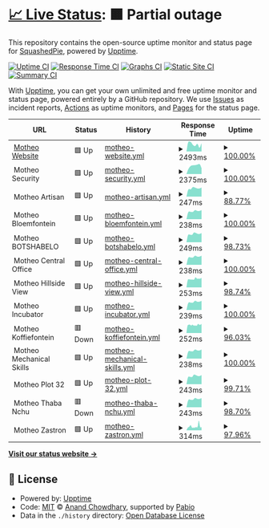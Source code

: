 # [📈 Live Status](https://demo.upptime.js.org): <!--live status--> **🟧 Partial outage**

This repository contains the open-source uptime monitor and status page for [SquashedPie](https://demo.upptime.js.org), powered by [Upptime](https://github.com/upptime/upptime).

[![Uptime CI](https://github.com/s3ase/squashed/workflows/Uptime%20CI/badge.svg)](https://github.com/s3ase/squashed/actions?query=workflow%3A%22Uptime+CI%22)
[![Response Time CI](https://github.com/s3ase/squashed/workflows/Response%20Time%20CI/badge.svg)](https://github.com/s3ase/squashed/actions?query=workflow%3A%22Response+Time+CI%22)
[![Graphs CI](https://github.com/s3ase/squashed/workflows/Graphs%20CI/badge.svg)](https://github.com/s3ase/squashed/actions?query=workflow%3A%22Graphs+CI%22)
[![Static Site CI](https://github.com/s3ase/squashed/workflows/Static%20Site%20CI/badge.svg)](https://github.com/s3ase/squashed/actions?query=workflow%3A%22Static+Site+CI%22)
[![Summary CI](https://github.com/s3ase/squashed/workflows/Summary%20CI/badge.svg)](https://github.com/s3ase/squashed/actions?query=workflow%3A%22Summary+CI%22)

With [Upptime](https://upptime.js.org), you can get your own unlimited and free uptime monitor and status page, powered entirely by a GitHub repository. We use [Issues](https://github.com/s3ase/squashed/issues) as incident reports, [Actions](https://github.com/s3ase/squashed/actions) as uptime monitors, and [Pages](https://demo.upptime.js.org) for the status page.

<!--start: status pages-->
<!-- This summary is generated by Upptime (https://github.com/upptime/upptime) -->
<!-- Do not edit this manually, your changes will be overwritten -->
<!-- prettier-ignore -->
| URL | Status | History | Response Time | Uptime |
| --- | ------ | ------- | ------------- | ------ |
| <img alt="" src="https://icons.duckduckgo.com/ip3/www.motheotvet.edu.za.ico" height="13"> [Motheo Website](https://www.motheotvet.edu.za) | 🟩 Up | [motheo-website.yml](https://github.com/s3ase/squashed/commits/HEAD/history/motheo-website.yml) | <details><summary><img alt="Response time graph" src="./graphs/motheo-website/response-time-week.png" height="20"> 2493ms</summary><br><a href="https://s3ase.github.io/squashed/history/motheo-website"><img alt="Response time 2862" src="https://img.shields.io/endpoint?url=https%3A%2F%2Fraw.githubusercontent.com%2Fs3ase%2Fsquashed%2FHEAD%2Fapi%2Fmotheo-website%2Fresponse-time.json"></a><br><a href="https://s3ase.github.io/squashed/history/motheo-website"><img alt="24-hour response time 2790" src="https://img.shields.io/endpoint?url=https%3A%2F%2Fraw.githubusercontent.com%2Fs3ase%2Fsquashed%2FHEAD%2Fapi%2Fmotheo-website%2Fresponse-time-day.json"></a><br><a href="https://s3ase.github.io/squashed/history/motheo-website"><img alt="7-day response time 2493" src="https://img.shields.io/endpoint?url=https%3A%2F%2Fraw.githubusercontent.com%2Fs3ase%2Fsquashed%2FHEAD%2Fapi%2Fmotheo-website%2Fresponse-time-week.json"></a><br><a href="https://s3ase.github.io/squashed/history/motheo-website"><img alt="30-day response time 2664" src="https://img.shields.io/endpoint?url=https%3A%2F%2Fraw.githubusercontent.com%2Fs3ase%2Fsquashed%2FHEAD%2Fapi%2Fmotheo-website%2Fresponse-time-month.json"></a><br><a href="https://s3ase.github.io/squashed/history/motheo-website"><img alt="1-year response time 2862" src="https://img.shields.io/endpoint?url=https%3A%2F%2Fraw.githubusercontent.com%2Fs3ase%2Fsquashed%2FHEAD%2Fapi%2Fmotheo-website%2Fresponse-time-year.json"></a></details> | <details><summary><a href="https://s3ase.github.io/squashed/history/motheo-website">100.00%</a></summary><a href="https://s3ase.github.io/squashed/history/motheo-website"><img alt="All-time uptime 81.38%" src="https://img.shields.io/endpoint?url=https%3A%2F%2Fraw.githubusercontent.com%2Fs3ase%2Fsquashed%2FHEAD%2Fapi%2Fmotheo-website%2Fuptime.json"></a><br><a href="https://s3ase.github.io/squashed/history/motheo-website"><img alt="24-hour uptime 100.00%" src="https://img.shields.io/endpoint?url=https%3A%2F%2Fraw.githubusercontent.com%2Fs3ase%2Fsquashed%2FHEAD%2Fapi%2Fmotheo-website%2Fuptime-day.json"></a><br><a href="https://s3ase.github.io/squashed/history/motheo-website"><img alt="7-day uptime 100.00%" src="https://img.shields.io/endpoint?url=https%3A%2F%2Fraw.githubusercontent.com%2Fs3ase%2Fsquashed%2FHEAD%2Fapi%2Fmotheo-website%2Fuptime-week.json"></a><br><a href="https://s3ase.github.io/squashed/history/motheo-website"><img alt="30-day uptime 99.92%" src="https://img.shields.io/endpoint?url=https%3A%2F%2Fraw.githubusercontent.com%2Fs3ase%2Fsquashed%2FHEAD%2Fapi%2Fmotheo-website%2Fuptime-month.json"></a><br><a href="https://s3ase.github.io/squashed/history/motheo-website"><img alt="1-year uptime 81.38%" src="https://img.shields.io/endpoint?url=https%3A%2F%2Fraw.githubusercontent.com%2Fs3ase%2Fsquashed%2FHEAD%2Fapi%2Fmotheo-website%2Fuptime-year.json"></a></details>
| <img alt="" src="https://icons.duckduckgo.com/ip3/null.ico" height="13"> Motheo Security | 🟩 Up | [motheo-security.yml](https://github.com/s3ase/squashed/commits/HEAD/history/motheo-security.yml) | <details><summary><img alt="Response time graph" src="./graphs/motheo-security/response-time-week.png" height="20"> 2375ms</summary><br><a href="https://s3ase.github.io/squashed/history/motheo-security"><img alt="Response time 2301" src="https://img.shields.io/endpoint?url=https%3A%2F%2Fraw.githubusercontent.com%2Fs3ase%2Fsquashed%2FHEAD%2Fapi%2Fmotheo-security%2Fresponse-time.json"></a><br><a href="https://s3ase.github.io/squashed/history/motheo-security"><img alt="24-hour response time 1693" src="https://img.shields.io/endpoint?url=https%3A%2F%2Fraw.githubusercontent.com%2Fs3ase%2Fsquashed%2FHEAD%2Fapi%2Fmotheo-security%2Fresponse-time-day.json"></a><br><a href="https://s3ase.github.io/squashed/history/motheo-security"><img alt="7-day response time 2375" src="https://img.shields.io/endpoint?url=https%3A%2F%2Fraw.githubusercontent.com%2Fs3ase%2Fsquashed%2FHEAD%2Fapi%2Fmotheo-security%2Fresponse-time-week.json"></a><br><a href="https://s3ase.github.io/squashed/history/motheo-security"><img alt="30-day response time 2258" src="https://img.shields.io/endpoint?url=https%3A%2F%2Fraw.githubusercontent.com%2Fs3ase%2Fsquashed%2FHEAD%2Fapi%2Fmotheo-security%2Fresponse-time-month.json"></a><br><a href="https://s3ase.github.io/squashed/history/motheo-security"><img alt="1-year response time 2301" src="https://img.shields.io/endpoint?url=https%3A%2F%2Fraw.githubusercontent.com%2Fs3ase%2Fsquashed%2FHEAD%2Fapi%2Fmotheo-security%2Fresponse-time-year.json"></a></details> | <details><summary><a href="https://s3ase.github.io/squashed/history/motheo-security">100.00%</a></summary><a href="https://s3ase.github.io/squashed/history/motheo-security"><img alt="All-time uptime 87.22%" src="https://img.shields.io/endpoint?url=https%3A%2F%2Fraw.githubusercontent.com%2Fs3ase%2Fsquashed%2FHEAD%2Fapi%2Fmotheo-security%2Fuptime.json"></a><br><a href="https://s3ase.github.io/squashed/history/motheo-security"><img alt="24-hour uptime 100.00%" src="https://img.shields.io/endpoint?url=https%3A%2F%2Fraw.githubusercontent.com%2Fs3ase%2Fsquashed%2FHEAD%2Fapi%2Fmotheo-security%2Fuptime-day.json"></a><br><a href="https://s3ase.github.io/squashed/history/motheo-security"><img alt="7-day uptime 100.00%" src="https://img.shields.io/endpoint?url=https%3A%2F%2Fraw.githubusercontent.com%2Fs3ase%2Fsquashed%2FHEAD%2Fapi%2Fmotheo-security%2Fuptime-week.json"></a><br><a href="https://s3ase.github.io/squashed/history/motheo-security"><img alt="30-day uptime 91.06%" src="https://img.shields.io/endpoint?url=https%3A%2F%2Fraw.githubusercontent.com%2Fs3ase%2Fsquashed%2FHEAD%2Fapi%2Fmotheo-security%2Fuptime-month.json"></a><br><a href="https://s3ase.github.io/squashed/history/motheo-security"><img alt="1-year uptime 87.22%" src="https://img.shields.io/endpoint?url=https%3A%2F%2Fraw.githubusercontent.com%2Fs3ase%2Fsquashed%2FHEAD%2Fapi%2Fmotheo-security%2Fuptime-year.json"></a></details>
| <img alt="" src="https://icons.duckduckgo.com/ip3/null.ico" height="13"> Motheo Artisan | 🟩 Up | [motheo-artisan.yml](https://github.com/s3ase/squashed/commits/HEAD/history/motheo-artisan.yml) | <details><summary><img alt="Response time graph" src="./graphs/motheo-artisan/response-time-week.png" height="20"> 247ms</summary><br><a href="https://s3ase.github.io/squashed/history/motheo-artisan"><img alt="Response time 238" src="https://img.shields.io/endpoint?url=https%3A%2F%2Fraw.githubusercontent.com%2Fs3ase%2Fsquashed%2FHEAD%2Fapi%2Fmotheo-artisan%2Fresponse-time.json"></a><br><a href="https://s3ase.github.io/squashed/history/motheo-artisan"><img alt="24-hour response time 267" src="https://img.shields.io/endpoint?url=https%3A%2F%2Fraw.githubusercontent.com%2Fs3ase%2Fsquashed%2FHEAD%2Fapi%2Fmotheo-artisan%2Fresponse-time-day.json"></a><br><a href="https://s3ase.github.io/squashed/history/motheo-artisan"><img alt="7-day response time 247" src="https://img.shields.io/endpoint?url=https%3A%2F%2Fraw.githubusercontent.com%2Fs3ase%2Fsquashed%2FHEAD%2Fapi%2Fmotheo-artisan%2Fresponse-time-week.json"></a><br><a href="https://s3ase.github.io/squashed/history/motheo-artisan"><img alt="30-day response time 237" src="https://img.shields.io/endpoint?url=https%3A%2F%2Fraw.githubusercontent.com%2Fs3ase%2Fsquashed%2FHEAD%2Fapi%2Fmotheo-artisan%2Fresponse-time-month.json"></a><br><a href="https://s3ase.github.io/squashed/history/motheo-artisan"><img alt="1-year response time 238" src="https://img.shields.io/endpoint?url=https%3A%2F%2Fraw.githubusercontent.com%2Fs3ase%2Fsquashed%2FHEAD%2Fapi%2Fmotheo-artisan%2Fresponse-time-year.json"></a></details> | <details><summary><a href="https://s3ase.github.io/squashed/history/motheo-artisan">88.77%</a></summary><a href="https://s3ase.github.io/squashed/history/motheo-artisan"><img alt="All-time uptime 50.92%" src="https://img.shields.io/endpoint?url=https%3A%2F%2Fraw.githubusercontent.com%2Fs3ase%2Fsquashed%2FHEAD%2Fapi%2Fmotheo-artisan%2Fuptime.json"></a><br><a href="https://s3ase.github.io/squashed/history/motheo-artisan"><img alt="24-hour uptime 100.00%" src="https://img.shields.io/endpoint?url=https%3A%2F%2Fraw.githubusercontent.com%2Fs3ase%2Fsquashed%2FHEAD%2Fapi%2Fmotheo-artisan%2Fuptime-day.json"></a><br><a href="https://s3ase.github.io/squashed/history/motheo-artisan"><img alt="7-day uptime 88.77%" src="https://img.shields.io/endpoint?url=https%3A%2F%2Fraw.githubusercontent.com%2Fs3ase%2Fsquashed%2FHEAD%2Fapi%2Fmotheo-artisan%2Fuptime-week.json"></a><br><a href="https://s3ase.github.io/squashed/history/motheo-artisan"><img alt="30-day uptime 94.75%" src="https://img.shields.io/endpoint?url=https%3A%2F%2Fraw.githubusercontent.com%2Fs3ase%2Fsquashed%2FHEAD%2Fapi%2Fmotheo-artisan%2Fuptime-month.json"></a><br><a href="https://s3ase.github.io/squashed/history/motheo-artisan"><img alt="1-year uptime 50.92%" src="https://img.shields.io/endpoint?url=https%3A%2F%2Fraw.githubusercontent.com%2Fs3ase%2Fsquashed%2FHEAD%2Fapi%2Fmotheo-artisan%2Fuptime-year.json"></a></details>
| <img alt="" src="https://icons.duckduckgo.com/ip3/null.ico" height="13"> Motheo Bloemfontein | 🟩 Up | [motheo-bloemfontein.yml](https://github.com/s3ase/squashed/commits/HEAD/history/motheo-bloemfontein.yml) | <details><summary><img alt="Response time graph" src="./graphs/motheo-bloemfontein/response-time-week.png" height="20"> 238ms</summary><br><a href="https://s3ase.github.io/squashed/history/motheo-bloemfontein"><img alt="Response time 241" src="https://img.shields.io/endpoint?url=https%3A%2F%2Fraw.githubusercontent.com%2Fs3ase%2Fsquashed%2FHEAD%2Fapi%2Fmotheo-bloemfontein%2Fresponse-time.json"></a><br><a href="https://s3ase.github.io/squashed/history/motheo-bloemfontein"><img alt="24-hour response time 267" src="https://img.shields.io/endpoint?url=https%3A%2F%2Fraw.githubusercontent.com%2Fs3ase%2Fsquashed%2FHEAD%2Fapi%2Fmotheo-bloemfontein%2Fresponse-time-day.json"></a><br><a href="https://s3ase.github.io/squashed/history/motheo-bloemfontein"><img alt="7-day response time 238" src="https://img.shields.io/endpoint?url=https%3A%2F%2Fraw.githubusercontent.com%2Fs3ase%2Fsquashed%2FHEAD%2Fapi%2Fmotheo-bloemfontein%2Fresponse-time-week.json"></a><br><a href="https://s3ase.github.io/squashed/history/motheo-bloemfontein"><img alt="30-day response time 242" src="https://img.shields.io/endpoint?url=https%3A%2F%2Fraw.githubusercontent.com%2Fs3ase%2Fsquashed%2FHEAD%2Fapi%2Fmotheo-bloemfontein%2Fresponse-time-month.json"></a><br><a href="https://s3ase.github.io/squashed/history/motheo-bloemfontein"><img alt="1-year response time 241" src="https://img.shields.io/endpoint?url=https%3A%2F%2Fraw.githubusercontent.com%2Fs3ase%2Fsquashed%2FHEAD%2Fapi%2Fmotheo-bloemfontein%2Fresponse-time-year.json"></a></details> | <details><summary><a href="https://s3ase.github.io/squashed/history/motheo-bloemfontein">100.00%</a></summary><a href="https://s3ase.github.io/squashed/history/motheo-bloemfontein"><img alt="All-time uptime 81.68%" src="https://img.shields.io/endpoint?url=https%3A%2F%2Fraw.githubusercontent.com%2Fs3ase%2Fsquashed%2FHEAD%2Fapi%2Fmotheo-bloemfontein%2Fuptime.json"></a><br><a href="https://s3ase.github.io/squashed/history/motheo-bloemfontein"><img alt="24-hour uptime 100.00%" src="https://img.shields.io/endpoint?url=https%3A%2F%2Fraw.githubusercontent.com%2Fs3ase%2Fsquashed%2FHEAD%2Fapi%2Fmotheo-bloemfontein%2Fuptime-day.json"></a><br><a href="https://s3ase.github.io/squashed/history/motheo-bloemfontein"><img alt="7-day uptime 100.00%" src="https://img.shields.io/endpoint?url=https%3A%2F%2Fraw.githubusercontent.com%2Fs3ase%2Fsquashed%2FHEAD%2Fapi%2Fmotheo-bloemfontein%2Fuptime-week.json"></a><br><a href="https://s3ase.github.io/squashed/history/motheo-bloemfontein"><img alt="30-day uptime 98.03%" src="https://img.shields.io/endpoint?url=https%3A%2F%2Fraw.githubusercontent.com%2Fs3ase%2Fsquashed%2FHEAD%2Fapi%2Fmotheo-bloemfontein%2Fuptime-month.json"></a><br><a href="https://s3ase.github.io/squashed/history/motheo-bloemfontein"><img alt="1-year uptime 81.68%" src="https://img.shields.io/endpoint?url=https%3A%2F%2Fraw.githubusercontent.com%2Fs3ase%2Fsquashed%2FHEAD%2Fapi%2Fmotheo-bloemfontein%2Fuptime-year.json"></a></details>
| <img alt="" src="https://icons.duckduckgo.com/ip3/null.ico" height="13"> Motheo BOTSHABELO | 🟩 Up | [motheo-botshabelo.yml](https://github.com/s3ase/squashed/commits/HEAD/history/motheo-botshabelo.yml) | <details><summary><img alt="Response time graph" src="./graphs/motheo-botshabelo/response-time-week.png" height="20"> 249ms</summary><br><a href="https://s3ase.github.io/squashed/history/motheo-botshabelo"><img alt="Response time 245" src="https://img.shields.io/endpoint?url=https%3A%2F%2Fraw.githubusercontent.com%2Fs3ase%2Fsquashed%2FHEAD%2Fapi%2Fmotheo-botshabelo%2Fresponse-time.json"></a><br><a href="https://s3ase.github.io/squashed/history/motheo-botshabelo"><img alt="24-hour response time 271" src="https://img.shields.io/endpoint?url=https%3A%2F%2Fraw.githubusercontent.com%2Fs3ase%2Fsquashed%2FHEAD%2Fapi%2Fmotheo-botshabelo%2Fresponse-time-day.json"></a><br><a href="https://s3ase.github.io/squashed/history/motheo-botshabelo"><img alt="7-day response time 249" src="https://img.shields.io/endpoint?url=https%3A%2F%2Fraw.githubusercontent.com%2Fs3ase%2Fsquashed%2FHEAD%2Fapi%2Fmotheo-botshabelo%2Fresponse-time-week.json"></a><br><a href="https://s3ase.github.io/squashed/history/motheo-botshabelo"><img alt="30-day response time 247" src="https://img.shields.io/endpoint?url=https%3A%2F%2Fraw.githubusercontent.com%2Fs3ase%2Fsquashed%2FHEAD%2Fapi%2Fmotheo-botshabelo%2Fresponse-time-month.json"></a><br><a href="https://s3ase.github.io/squashed/history/motheo-botshabelo"><img alt="1-year response time 245" src="https://img.shields.io/endpoint?url=https%3A%2F%2Fraw.githubusercontent.com%2Fs3ase%2Fsquashed%2FHEAD%2Fapi%2Fmotheo-botshabelo%2Fresponse-time-year.json"></a></details> | <details><summary><a href="https://s3ase.github.io/squashed/history/motheo-botshabelo">98.73%</a></summary><a href="https://s3ase.github.io/squashed/history/motheo-botshabelo"><img alt="All-time uptime 76.72%" src="https://img.shields.io/endpoint?url=https%3A%2F%2Fraw.githubusercontent.com%2Fs3ase%2Fsquashed%2FHEAD%2Fapi%2Fmotheo-botshabelo%2Fuptime.json"></a><br><a href="https://s3ase.github.io/squashed/history/motheo-botshabelo"><img alt="24-hour uptime 100.00%" src="https://img.shields.io/endpoint?url=https%3A%2F%2Fraw.githubusercontent.com%2Fs3ase%2Fsquashed%2FHEAD%2Fapi%2Fmotheo-botshabelo%2Fuptime-day.json"></a><br><a href="https://s3ase.github.io/squashed/history/motheo-botshabelo"><img alt="7-day uptime 98.73%" src="https://img.shields.io/endpoint?url=https%3A%2F%2Fraw.githubusercontent.com%2Fs3ase%2Fsquashed%2FHEAD%2Fapi%2Fmotheo-botshabelo%2Fuptime-week.json"></a><br><a href="https://s3ase.github.io/squashed/history/motheo-botshabelo"><img alt="30-day uptime 98.14%" src="https://img.shields.io/endpoint?url=https%3A%2F%2Fraw.githubusercontent.com%2Fs3ase%2Fsquashed%2FHEAD%2Fapi%2Fmotheo-botshabelo%2Fuptime-month.json"></a><br><a href="https://s3ase.github.io/squashed/history/motheo-botshabelo"><img alt="1-year uptime 76.72%" src="https://img.shields.io/endpoint?url=https%3A%2F%2Fraw.githubusercontent.com%2Fs3ase%2Fsquashed%2FHEAD%2Fapi%2Fmotheo-botshabelo%2Fuptime-year.json"></a></details>
| <img alt="" src="https://icons.duckduckgo.com/ip3/null.ico" height="13"> Motheo Central Office | 🟩 Up | [motheo-central-office.yml](https://github.com/s3ase/squashed/commits/HEAD/history/motheo-central-office.yml) | <details><summary><img alt="Response time graph" src="./graphs/motheo-central-office/response-time-week.png" height="20"> 238ms</summary><br><a href="https://s3ase.github.io/squashed/history/motheo-central-office"><img alt="Response time 240" src="https://img.shields.io/endpoint?url=https%3A%2F%2Fraw.githubusercontent.com%2Fs3ase%2Fsquashed%2FHEAD%2Fapi%2Fmotheo-central-office%2Fresponse-time.json"></a><br><a href="https://s3ase.github.io/squashed/history/motheo-central-office"><img alt="24-hour response time 268" src="https://img.shields.io/endpoint?url=https%3A%2F%2Fraw.githubusercontent.com%2Fs3ase%2Fsquashed%2FHEAD%2Fapi%2Fmotheo-central-office%2Fresponse-time-day.json"></a><br><a href="https://s3ase.github.io/squashed/history/motheo-central-office"><img alt="7-day response time 238" src="https://img.shields.io/endpoint?url=https%3A%2F%2Fraw.githubusercontent.com%2Fs3ase%2Fsquashed%2FHEAD%2Fapi%2Fmotheo-central-office%2Fresponse-time-week.json"></a><br><a href="https://s3ase.github.io/squashed/history/motheo-central-office"><img alt="30-day response time 242" src="https://img.shields.io/endpoint?url=https%3A%2F%2Fraw.githubusercontent.com%2Fs3ase%2Fsquashed%2FHEAD%2Fapi%2Fmotheo-central-office%2Fresponse-time-month.json"></a><br><a href="https://s3ase.github.io/squashed/history/motheo-central-office"><img alt="1-year response time 240" src="https://img.shields.io/endpoint?url=https%3A%2F%2Fraw.githubusercontent.com%2Fs3ase%2Fsquashed%2FHEAD%2Fapi%2Fmotheo-central-office%2Fresponse-time-year.json"></a></details> | <details><summary><a href="https://s3ase.github.io/squashed/history/motheo-central-office">100.00%</a></summary><a href="https://s3ase.github.io/squashed/history/motheo-central-office"><img alt="All-time uptime 19.08%" src="https://img.shields.io/endpoint?url=https%3A%2F%2Fraw.githubusercontent.com%2Fs3ase%2Fsquashed%2FHEAD%2Fapi%2Fmotheo-central-office%2Fuptime.json"></a><br><a href="https://s3ase.github.io/squashed/history/motheo-central-office"><img alt="24-hour uptime 100.00%" src="https://img.shields.io/endpoint?url=https%3A%2F%2Fraw.githubusercontent.com%2Fs3ase%2Fsquashed%2FHEAD%2Fapi%2Fmotheo-central-office%2Fuptime-day.json"></a><br><a href="https://s3ase.github.io/squashed/history/motheo-central-office"><img alt="7-day uptime 100.00%" src="https://img.shields.io/endpoint?url=https%3A%2F%2Fraw.githubusercontent.com%2Fs3ase%2Fsquashed%2FHEAD%2Fapi%2Fmotheo-central-office%2Fuptime-week.json"></a><br><a href="https://s3ase.github.io/squashed/history/motheo-central-office"><img alt="30-day uptime 44.69%" src="https://img.shields.io/endpoint?url=https%3A%2F%2Fraw.githubusercontent.com%2Fs3ase%2Fsquashed%2FHEAD%2Fapi%2Fmotheo-central-office%2Fuptime-month.json"></a><br><a href="https://s3ase.github.io/squashed/history/motheo-central-office"><img alt="1-year uptime 19.08%" src="https://img.shields.io/endpoint?url=https%3A%2F%2Fraw.githubusercontent.com%2Fs3ase%2Fsquashed%2FHEAD%2Fapi%2Fmotheo-central-office%2Fuptime-year.json"></a></details>
| <img alt="" src="https://icons.duckduckgo.com/ip3/null.ico" height="13"> Motheo Hillside View | 🟩 Up | [motheo-hillside-view.yml](https://github.com/s3ase/squashed/commits/HEAD/history/motheo-hillside-view.yml) | <details><summary><img alt="Response time graph" src="./graphs/motheo-hillside-view/response-time-week.png" height="20"> 253ms</summary><br><a href="https://s3ase.github.io/squashed/history/motheo-hillside-view"><img alt="Response time 278" src="https://img.shields.io/endpoint?url=https%3A%2F%2Fraw.githubusercontent.com%2Fs3ase%2Fsquashed%2FHEAD%2Fapi%2Fmotheo-hillside-view%2Fresponse-time.json"></a><br><a href="https://s3ase.github.io/squashed/history/motheo-hillside-view"><img alt="24-hour response time 283" src="https://img.shields.io/endpoint?url=https%3A%2F%2Fraw.githubusercontent.com%2Fs3ase%2Fsquashed%2FHEAD%2Fapi%2Fmotheo-hillside-view%2Fresponse-time-day.json"></a><br><a href="https://s3ase.github.io/squashed/history/motheo-hillside-view"><img alt="7-day response time 253" src="https://img.shields.io/endpoint?url=https%3A%2F%2Fraw.githubusercontent.com%2Fs3ase%2Fsquashed%2FHEAD%2Fapi%2Fmotheo-hillside-view%2Fresponse-time-week.json"></a><br><a href="https://s3ase.github.io/squashed/history/motheo-hillside-view"><img alt="30-day response time 255" src="https://img.shields.io/endpoint?url=https%3A%2F%2Fraw.githubusercontent.com%2Fs3ase%2Fsquashed%2FHEAD%2Fapi%2Fmotheo-hillside-view%2Fresponse-time-month.json"></a><br><a href="https://s3ase.github.io/squashed/history/motheo-hillside-view"><img alt="1-year response time 278" src="https://img.shields.io/endpoint?url=https%3A%2F%2Fraw.githubusercontent.com%2Fs3ase%2Fsquashed%2FHEAD%2Fapi%2Fmotheo-hillside-view%2Fresponse-time-year.json"></a></details> | <details><summary><a href="https://s3ase.github.io/squashed/history/motheo-hillside-view">98.74%</a></summary><a href="https://s3ase.github.io/squashed/history/motheo-hillside-view"><img alt="All-time uptime 87.03%" src="https://img.shields.io/endpoint?url=https%3A%2F%2Fraw.githubusercontent.com%2Fs3ase%2Fsquashed%2FHEAD%2Fapi%2Fmotheo-hillside-view%2Fuptime.json"></a><br><a href="https://s3ase.github.io/squashed/history/motheo-hillside-view"><img alt="24-hour uptime 100.00%" src="https://img.shields.io/endpoint?url=https%3A%2F%2Fraw.githubusercontent.com%2Fs3ase%2Fsquashed%2FHEAD%2Fapi%2Fmotheo-hillside-view%2Fuptime-day.json"></a><br><a href="https://s3ase.github.io/squashed/history/motheo-hillside-view"><img alt="7-day uptime 98.74%" src="https://img.shields.io/endpoint?url=https%3A%2F%2Fraw.githubusercontent.com%2Fs3ase%2Fsquashed%2FHEAD%2Fapi%2Fmotheo-hillside-view%2Fuptime-week.json"></a><br><a href="https://s3ase.github.io/squashed/history/motheo-hillside-view"><img alt="30-day uptime 98.15%" src="https://img.shields.io/endpoint?url=https%3A%2F%2Fraw.githubusercontent.com%2Fs3ase%2Fsquashed%2FHEAD%2Fapi%2Fmotheo-hillside-view%2Fuptime-month.json"></a><br><a href="https://s3ase.github.io/squashed/history/motheo-hillside-view"><img alt="1-year uptime 87.03%" src="https://img.shields.io/endpoint?url=https%3A%2F%2Fraw.githubusercontent.com%2Fs3ase%2Fsquashed%2FHEAD%2Fapi%2Fmotheo-hillside-view%2Fuptime-year.json"></a></details>
| <img alt="" src="https://icons.duckduckgo.com/ip3/null.ico" height="13"> Motheo Incubator | 🟩 Up | [motheo-incubator.yml](https://github.com/s3ase/squashed/commits/HEAD/history/motheo-incubator.yml) | <details><summary><img alt="Response time graph" src="./graphs/motheo-incubator/response-time-week.png" height="20"> 239ms</summary><br><a href="https://s3ase.github.io/squashed/history/motheo-incubator"><img alt="Response time 240" src="https://img.shields.io/endpoint?url=https%3A%2F%2Fraw.githubusercontent.com%2Fs3ase%2Fsquashed%2FHEAD%2Fapi%2Fmotheo-incubator%2Fresponse-time.json"></a><br><a href="https://s3ase.github.io/squashed/history/motheo-incubator"><img alt="24-hour response time 267" src="https://img.shields.io/endpoint?url=https%3A%2F%2Fraw.githubusercontent.com%2Fs3ase%2Fsquashed%2FHEAD%2Fapi%2Fmotheo-incubator%2Fresponse-time-day.json"></a><br><a href="https://s3ase.github.io/squashed/history/motheo-incubator"><img alt="7-day response time 239" src="https://img.shields.io/endpoint?url=https%3A%2F%2Fraw.githubusercontent.com%2Fs3ase%2Fsquashed%2FHEAD%2Fapi%2Fmotheo-incubator%2Fresponse-time-week.json"></a><br><a href="https://s3ase.github.io/squashed/history/motheo-incubator"><img alt="30-day response time 242" src="https://img.shields.io/endpoint?url=https%3A%2F%2Fraw.githubusercontent.com%2Fs3ase%2Fsquashed%2FHEAD%2Fapi%2Fmotheo-incubator%2Fresponse-time-month.json"></a><br><a href="https://s3ase.github.io/squashed/history/motheo-incubator"><img alt="1-year response time 240" src="https://img.shields.io/endpoint?url=https%3A%2F%2Fraw.githubusercontent.com%2Fs3ase%2Fsquashed%2FHEAD%2Fapi%2Fmotheo-incubator%2Fresponse-time-year.json"></a></details> | <details><summary><a href="https://s3ase.github.io/squashed/history/motheo-incubator">100.00%</a></summary><a href="https://s3ase.github.io/squashed/history/motheo-incubator"><img alt="All-time uptime 24.23%" src="https://img.shields.io/endpoint?url=https%3A%2F%2Fraw.githubusercontent.com%2Fs3ase%2Fsquashed%2FHEAD%2Fapi%2Fmotheo-incubator%2Fuptime.json"></a><br><a href="https://s3ase.github.io/squashed/history/motheo-incubator"><img alt="24-hour uptime 100.00%" src="https://img.shields.io/endpoint?url=https%3A%2F%2Fraw.githubusercontent.com%2Fs3ase%2Fsquashed%2FHEAD%2Fapi%2Fmotheo-incubator%2Fuptime-day.json"></a><br><a href="https://s3ase.github.io/squashed/history/motheo-incubator"><img alt="7-day uptime 100.00%" src="https://img.shields.io/endpoint?url=https%3A%2F%2Fraw.githubusercontent.com%2Fs3ase%2Fsquashed%2FHEAD%2Fapi%2Fmotheo-incubator%2Fuptime-week.json"></a><br><a href="https://s3ase.github.io/squashed/history/motheo-incubator"><img alt="30-day uptime 57.28%" src="https://img.shields.io/endpoint?url=https%3A%2F%2Fraw.githubusercontent.com%2Fs3ase%2Fsquashed%2FHEAD%2Fapi%2Fmotheo-incubator%2Fuptime-month.json"></a><br><a href="https://s3ase.github.io/squashed/history/motheo-incubator"><img alt="1-year uptime 24.23%" src="https://img.shields.io/endpoint?url=https%3A%2F%2Fraw.githubusercontent.com%2Fs3ase%2Fsquashed%2FHEAD%2Fapi%2Fmotheo-incubator%2Fuptime-year.json"></a></details>
| <img alt="" src="https://icons.duckduckgo.com/ip3/null.ico" height="13"> Motheo Koffiefontein | 🟥 Down | [motheo-koffiefontein.yml](https://github.com/s3ase/squashed/commits/HEAD/history/motheo-koffiefontein.yml) | <details><summary><img alt="Response time graph" src="./graphs/motheo-koffiefontein/response-time-week.png" height="20"> 252ms</summary><br><a href="https://s3ase.github.io/squashed/history/motheo-koffiefontein"><img alt="Response time 264" src="https://img.shields.io/endpoint?url=https%3A%2F%2Fraw.githubusercontent.com%2Fs3ase%2Fsquashed%2FHEAD%2Fapi%2Fmotheo-koffiefontein%2Fresponse-time.json"></a><br><a href="https://s3ase.github.io/squashed/history/motheo-koffiefontein"><img alt="24-hour response time 325" src="https://img.shields.io/endpoint?url=https%3A%2F%2Fraw.githubusercontent.com%2Fs3ase%2Fsquashed%2FHEAD%2Fapi%2Fmotheo-koffiefontein%2Fresponse-time-day.json"></a><br><a href="https://s3ase.github.io/squashed/history/motheo-koffiefontein"><img alt="7-day response time 252" src="https://img.shields.io/endpoint?url=https%3A%2F%2Fraw.githubusercontent.com%2Fs3ase%2Fsquashed%2FHEAD%2Fapi%2Fmotheo-koffiefontein%2Fresponse-time-week.json"></a><br><a href="https://s3ase.github.io/squashed/history/motheo-koffiefontein"><img alt="30-day response time 246" src="https://img.shields.io/endpoint?url=https%3A%2F%2Fraw.githubusercontent.com%2Fs3ase%2Fsquashed%2FHEAD%2Fapi%2Fmotheo-koffiefontein%2Fresponse-time-month.json"></a><br><a href="https://s3ase.github.io/squashed/history/motheo-koffiefontein"><img alt="1-year response time 264" src="https://img.shields.io/endpoint?url=https%3A%2F%2Fraw.githubusercontent.com%2Fs3ase%2Fsquashed%2FHEAD%2Fapi%2Fmotheo-koffiefontein%2Fresponse-time-year.json"></a></details> | <details><summary><a href="https://s3ase.github.io/squashed/history/motheo-koffiefontein">96.03%</a></summary><a href="https://s3ase.github.io/squashed/history/motheo-koffiefontein"><img alt="All-time uptime 83.94%" src="https://img.shields.io/endpoint?url=https%3A%2F%2Fraw.githubusercontent.com%2Fs3ase%2Fsquashed%2FHEAD%2Fapi%2Fmotheo-koffiefontein%2Fuptime.json"></a><br><a href="https://s3ase.github.io/squashed/history/motheo-koffiefontein"><img alt="24-hour uptime 91.30%" src="https://img.shields.io/endpoint?url=https%3A%2F%2Fraw.githubusercontent.com%2Fs3ase%2Fsquashed%2FHEAD%2Fapi%2Fmotheo-koffiefontein%2Fuptime-day.json"></a><br><a href="https://s3ase.github.io/squashed/history/motheo-koffiefontein"><img alt="7-day uptime 96.03%" src="https://img.shields.io/endpoint?url=https%3A%2F%2Fraw.githubusercontent.com%2Fs3ase%2Fsquashed%2FHEAD%2Fapi%2Fmotheo-koffiefontein%2Fuptime-week.json"></a><br><a href="https://s3ase.github.io/squashed/history/motheo-koffiefontein"><img alt="30-day uptime 97.94%" src="https://img.shields.io/endpoint?url=https%3A%2F%2Fraw.githubusercontent.com%2Fs3ase%2Fsquashed%2FHEAD%2Fapi%2Fmotheo-koffiefontein%2Fuptime-month.json"></a><br><a href="https://s3ase.github.io/squashed/history/motheo-koffiefontein"><img alt="1-year uptime 83.94%" src="https://img.shields.io/endpoint?url=https%3A%2F%2Fraw.githubusercontent.com%2Fs3ase%2Fsquashed%2FHEAD%2Fapi%2Fmotheo-koffiefontein%2Fuptime-year.json"></a></details>
| <img alt="" src="https://icons.duckduckgo.com/ip3/null.ico" height="13"> Motheo Mechanical Skills | 🟩 Up | [motheo-mechanical-skills.yml](https://github.com/s3ase/squashed/commits/HEAD/history/motheo-mechanical-skills.yml) | <details><summary><img alt="Response time graph" src="./graphs/motheo-mechanical-skills/response-time-week.png" height="20"> 238ms</summary><br><a href="https://s3ase.github.io/squashed/history/motheo-mechanical-skills"><img alt="Response time 248" src="https://img.shields.io/endpoint?url=https%3A%2F%2Fraw.githubusercontent.com%2Fs3ase%2Fsquashed%2FHEAD%2Fapi%2Fmotheo-mechanical-skills%2Fresponse-time.json"></a><br><a href="https://s3ase.github.io/squashed/history/motheo-mechanical-skills"><img alt="24-hour response time 267" src="https://img.shields.io/endpoint?url=https%3A%2F%2Fraw.githubusercontent.com%2Fs3ase%2Fsquashed%2FHEAD%2Fapi%2Fmotheo-mechanical-skills%2Fresponse-time-day.json"></a><br><a href="https://s3ase.github.io/squashed/history/motheo-mechanical-skills"><img alt="7-day response time 238" src="https://img.shields.io/endpoint?url=https%3A%2F%2Fraw.githubusercontent.com%2Fs3ase%2Fsquashed%2FHEAD%2Fapi%2Fmotheo-mechanical-skills%2Fresponse-time-week.json"></a><br><a href="https://s3ase.github.io/squashed/history/motheo-mechanical-skills"><img alt="30-day response time 248" src="https://img.shields.io/endpoint?url=https%3A%2F%2Fraw.githubusercontent.com%2Fs3ase%2Fsquashed%2FHEAD%2Fapi%2Fmotheo-mechanical-skills%2Fresponse-time-month.json"></a><br><a href="https://s3ase.github.io/squashed/history/motheo-mechanical-skills"><img alt="1-year response time 248" src="https://img.shields.io/endpoint?url=https%3A%2F%2Fraw.githubusercontent.com%2Fs3ase%2Fsquashed%2FHEAD%2Fapi%2Fmotheo-mechanical-skills%2Fresponse-time-year.json"></a></details> | <details><summary><a href="https://s3ase.github.io/squashed/history/motheo-mechanical-skills">100.00%</a></summary><a href="https://s3ase.github.io/squashed/history/motheo-mechanical-skills"><img alt="All-time uptime 87.48%" src="https://img.shields.io/endpoint?url=https%3A%2F%2Fraw.githubusercontent.com%2Fs3ase%2Fsquashed%2FHEAD%2Fapi%2Fmotheo-mechanical-skills%2Fuptime.json"></a><br><a href="https://s3ase.github.io/squashed/history/motheo-mechanical-skills"><img alt="24-hour uptime 100.00%" src="https://img.shields.io/endpoint?url=https%3A%2F%2Fraw.githubusercontent.com%2Fs3ase%2Fsquashed%2FHEAD%2Fapi%2Fmotheo-mechanical-skills%2Fuptime-day.json"></a><br><a href="https://s3ase.github.io/squashed/history/motheo-mechanical-skills"><img alt="7-day uptime 100.00%" src="https://img.shields.io/endpoint?url=https%3A%2F%2Fraw.githubusercontent.com%2Fs3ase%2Fsquashed%2FHEAD%2Fapi%2Fmotheo-mechanical-skills%2Fuptime-week.json"></a><br><a href="https://s3ase.github.io/squashed/history/motheo-mechanical-skills"><img alt="30-day uptime 99.77%" src="https://img.shields.io/endpoint?url=https%3A%2F%2Fraw.githubusercontent.com%2Fs3ase%2Fsquashed%2FHEAD%2Fapi%2Fmotheo-mechanical-skills%2Fuptime-month.json"></a><br><a href="https://s3ase.github.io/squashed/history/motheo-mechanical-skills"><img alt="1-year uptime 87.48%" src="https://img.shields.io/endpoint?url=https%3A%2F%2Fraw.githubusercontent.com%2Fs3ase%2Fsquashed%2FHEAD%2Fapi%2Fmotheo-mechanical-skills%2Fuptime-year.json"></a></details>
| <img alt="" src="https://icons.duckduckgo.com/ip3/null.ico" height="13"> Motheo Plot 32 | 🟩 Up | [motheo-plot-32.yml](https://github.com/s3ase/squashed/commits/HEAD/history/motheo-plot-32.yml) | <details><summary><img alt="Response time graph" src="./graphs/motheo-plot-32/response-time-week.png" height="20"> 243ms</summary><br><a href="https://s3ase.github.io/squashed/history/motheo-plot-32"><img alt="Response time 239" src="https://img.shields.io/endpoint?url=https%3A%2F%2Fraw.githubusercontent.com%2Fs3ase%2Fsquashed%2FHEAD%2Fapi%2Fmotheo-plot-32%2Fresponse-time.json"></a><br><a href="https://s3ase.github.io/squashed/history/motheo-plot-32"><img alt="24-hour response time 268" src="https://img.shields.io/endpoint?url=https%3A%2F%2Fraw.githubusercontent.com%2Fs3ase%2Fsquashed%2FHEAD%2Fapi%2Fmotheo-plot-32%2Fresponse-time-day.json"></a><br><a href="https://s3ase.github.io/squashed/history/motheo-plot-32"><img alt="7-day response time 243" src="https://img.shields.io/endpoint?url=https%3A%2F%2Fraw.githubusercontent.com%2Fs3ase%2Fsquashed%2FHEAD%2Fapi%2Fmotheo-plot-32%2Fresponse-time-week.json"></a><br><a href="https://s3ase.github.io/squashed/history/motheo-plot-32"><img alt="30-day response time 242" src="https://img.shields.io/endpoint?url=https%3A%2F%2Fraw.githubusercontent.com%2Fs3ase%2Fsquashed%2FHEAD%2Fapi%2Fmotheo-plot-32%2Fresponse-time-month.json"></a><br><a href="https://s3ase.github.io/squashed/history/motheo-plot-32"><img alt="1-year response time 239" src="https://img.shields.io/endpoint?url=https%3A%2F%2Fraw.githubusercontent.com%2Fs3ase%2Fsquashed%2FHEAD%2Fapi%2Fmotheo-plot-32%2Fresponse-time-year.json"></a></details> | <details><summary><a href="https://s3ase.github.io/squashed/history/motheo-plot-32">99.71%</a></summary><a href="https://s3ase.github.io/squashed/history/motheo-plot-32"><img alt="All-time uptime 56.32%" src="https://img.shields.io/endpoint?url=https%3A%2F%2Fraw.githubusercontent.com%2Fs3ase%2Fsquashed%2FHEAD%2Fapi%2Fmotheo-plot-32%2Fuptime.json"></a><br><a href="https://s3ase.github.io/squashed/history/motheo-plot-32"><img alt="24-hour uptime 100.00%" src="https://img.shields.io/endpoint?url=https%3A%2F%2Fraw.githubusercontent.com%2Fs3ase%2Fsquashed%2FHEAD%2Fapi%2Fmotheo-plot-32%2Fuptime-day.json"></a><br><a href="https://s3ase.github.io/squashed/history/motheo-plot-32"><img alt="7-day uptime 99.71%" src="https://img.shields.io/endpoint?url=https%3A%2F%2Fraw.githubusercontent.com%2Fs3ase%2Fsquashed%2FHEAD%2Fapi%2Fmotheo-plot-32%2Fuptime-week.json"></a><br><a href="https://s3ase.github.io/squashed/history/motheo-plot-32"><img alt="30-day uptime 96.36%" src="https://img.shields.io/endpoint?url=https%3A%2F%2Fraw.githubusercontent.com%2Fs3ase%2Fsquashed%2FHEAD%2Fapi%2Fmotheo-plot-32%2Fuptime-month.json"></a><br><a href="https://s3ase.github.io/squashed/history/motheo-plot-32"><img alt="1-year uptime 56.32%" src="https://img.shields.io/endpoint?url=https%3A%2F%2Fraw.githubusercontent.com%2Fs3ase%2Fsquashed%2FHEAD%2Fapi%2Fmotheo-plot-32%2Fuptime-year.json"></a></details>
| <img alt="" src="https://icons.duckduckgo.com/ip3/null.ico" height="13"> Motheo Thaba Nchu | 🟥 Down | [motheo-thaba-nchu.yml](https://github.com/s3ase/squashed/commits/HEAD/history/motheo-thaba-nchu.yml) | <details><summary><img alt="Response time graph" src="./graphs/motheo-thaba-nchu/response-time-week.png" height="20"> 243ms</summary><br><a href="https://s3ase.github.io/squashed/history/motheo-thaba-nchu"><img alt="Response time 248" src="https://img.shields.io/endpoint?url=https%3A%2F%2Fraw.githubusercontent.com%2Fs3ase%2Fsquashed%2FHEAD%2Fapi%2Fmotheo-thaba-nchu%2Fresponse-time.json"></a><br><a href="https://s3ase.github.io/squashed/history/motheo-thaba-nchu"><img alt="24-hour response time 270" src="https://img.shields.io/endpoint?url=https%3A%2F%2Fraw.githubusercontent.com%2Fs3ase%2Fsquashed%2FHEAD%2Fapi%2Fmotheo-thaba-nchu%2Fresponse-time-day.json"></a><br><a href="https://s3ase.github.io/squashed/history/motheo-thaba-nchu"><img alt="7-day response time 243" src="https://img.shields.io/endpoint?url=https%3A%2F%2Fraw.githubusercontent.com%2Fs3ase%2Fsquashed%2FHEAD%2Fapi%2Fmotheo-thaba-nchu%2Fresponse-time-week.json"></a><br><a href="https://s3ase.github.io/squashed/history/motheo-thaba-nchu"><img alt="30-day response time 247" src="https://img.shields.io/endpoint?url=https%3A%2F%2Fraw.githubusercontent.com%2Fs3ase%2Fsquashed%2FHEAD%2Fapi%2Fmotheo-thaba-nchu%2Fresponse-time-month.json"></a><br><a href="https://s3ase.github.io/squashed/history/motheo-thaba-nchu"><img alt="1-year response time 248" src="https://img.shields.io/endpoint?url=https%3A%2F%2Fraw.githubusercontent.com%2Fs3ase%2Fsquashed%2FHEAD%2Fapi%2Fmotheo-thaba-nchu%2Fresponse-time-year.json"></a></details> | <details><summary><a href="https://s3ase.github.io/squashed/history/motheo-thaba-nchu">98.70%</a></summary><a href="https://s3ase.github.io/squashed/history/motheo-thaba-nchu"><img alt="All-time uptime 75.07%" src="https://img.shields.io/endpoint?url=https%3A%2F%2Fraw.githubusercontent.com%2Fs3ase%2Fsquashed%2FHEAD%2Fapi%2Fmotheo-thaba-nchu%2Fuptime.json"></a><br><a href="https://s3ase.github.io/squashed/history/motheo-thaba-nchu"><img alt="24-hour uptime 90.90%" src="https://img.shields.io/endpoint?url=https%3A%2F%2Fraw.githubusercontent.com%2Fs3ase%2Fsquashed%2FHEAD%2Fapi%2Fmotheo-thaba-nchu%2Fuptime-day.json"></a><br><a href="https://s3ase.github.io/squashed/history/motheo-thaba-nchu"><img alt="7-day uptime 98.70%" src="https://img.shields.io/endpoint?url=https%3A%2F%2Fraw.githubusercontent.com%2Fs3ase%2Fsquashed%2FHEAD%2Fapi%2Fmotheo-thaba-nchu%2Fuptime-week.json"></a><br><a href="https://s3ase.github.io/squashed/history/motheo-thaba-nchu"><img alt="30-day uptime 95.47%" src="https://img.shields.io/endpoint?url=https%3A%2F%2Fraw.githubusercontent.com%2Fs3ase%2Fsquashed%2FHEAD%2Fapi%2Fmotheo-thaba-nchu%2Fuptime-month.json"></a><br><a href="https://s3ase.github.io/squashed/history/motheo-thaba-nchu"><img alt="1-year uptime 75.07%" src="https://img.shields.io/endpoint?url=https%3A%2F%2Fraw.githubusercontent.com%2Fs3ase%2Fsquashed%2FHEAD%2Fapi%2Fmotheo-thaba-nchu%2Fuptime-year.json"></a></details>
| <img alt="" src="https://icons.duckduckgo.com/ip3/null.ico" height="13"> Motheo Zastron | 🟩 Up | [motheo-zastron.yml](https://github.com/s3ase/squashed/commits/HEAD/history/motheo-zastron.yml) | <details><summary><img alt="Response time graph" src="./graphs/motheo-zastron/response-time-week.png" height="20"> 314ms</summary><br><a href="https://s3ase.github.io/squashed/history/motheo-zastron"><img alt="Response time 258" src="https://img.shields.io/endpoint?url=https%3A%2F%2Fraw.githubusercontent.com%2Fs3ase%2Fsquashed%2FHEAD%2Fapi%2Fmotheo-zastron%2Fresponse-time.json"></a><br><a href="https://s3ase.github.io/squashed/history/motheo-zastron"><img alt="24-hour response time 261" src="https://img.shields.io/endpoint?url=https%3A%2F%2Fraw.githubusercontent.com%2Fs3ase%2Fsquashed%2FHEAD%2Fapi%2Fmotheo-zastron%2Fresponse-time-day.json"></a><br><a href="https://s3ase.github.io/squashed/history/motheo-zastron"><img alt="7-day response time 314" src="https://img.shields.io/endpoint?url=https%3A%2F%2Fraw.githubusercontent.com%2Fs3ase%2Fsquashed%2FHEAD%2Fapi%2Fmotheo-zastron%2Fresponse-time-week.json"></a><br><a href="https://s3ase.github.io/squashed/history/motheo-zastron"><img alt="30-day response time 267" src="https://img.shields.io/endpoint?url=https%3A%2F%2Fraw.githubusercontent.com%2Fs3ase%2Fsquashed%2FHEAD%2Fapi%2Fmotheo-zastron%2Fresponse-time-month.json"></a><br><a href="https://s3ase.github.io/squashed/history/motheo-zastron"><img alt="1-year response time 258" src="https://img.shields.io/endpoint?url=https%3A%2F%2Fraw.githubusercontent.com%2Fs3ase%2Fsquashed%2FHEAD%2Fapi%2Fmotheo-zastron%2Fresponse-time-year.json"></a></details> | <details><summary><a href="https://s3ase.github.io/squashed/history/motheo-zastron">97.96%</a></summary><a href="https://s3ase.github.io/squashed/history/motheo-zastron"><img alt="All-time uptime 91.64%" src="https://img.shields.io/endpoint?url=https%3A%2F%2Fraw.githubusercontent.com%2Fs3ase%2Fsquashed%2FHEAD%2Fapi%2Fmotheo-zastron%2Fuptime.json"></a><br><a href="https://s3ase.github.io/squashed/history/motheo-zastron"><img alt="24-hour uptime 97.40%" src="https://img.shields.io/endpoint?url=https%3A%2F%2Fraw.githubusercontent.com%2Fs3ase%2Fsquashed%2FHEAD%2Fapi%2Fmotheo-zastron%2Fuptime-day.json"></a><br><a href="https://s3ase.github.io/squashed/history/motheo-zastron"><img alt="7-day uptime 97.96%" src="https://img.shields.io/endpoint?url=https%3A%2F%2Fraw.githubusercontent.com%2Fs3ase%2Fsquashed%2FHEAD%2Fapi%2Fmotheo-zastron%2Fuptime-week.json"></a><br><a href="https://s3ase.github.io/squashed/history/motheo-zastron"><img alt="30-day uptime 99.35%" src="https://img.shields.io/endpoint?url=https%3A%2F%2Fraw.githubusercontent.com%2Fs3ase%2Fsquashed%2FHEAD%2Fapi%2Fmotheo-zastron%2Fuptime-month.json"></a><br><a href="https://s3ase.github.io/squashed/history/motheo-zastron"><img alt="1-year uptime 91.64%" src="https://img.shields.io/endpoint?url=https%3A%2F%2Fraw.githubusercontent.com%2Fs3ase%2Fsquashed%2FHEAD%2Fapi%2Fmotheo-zastron%2Fuptime-year.json"></a></details>

<!--end: status pages-->

[**Visit our status website →**](https://demo.upptime.js.org)

## 📄 License

- Powered by: [Upptime](https://github.com/upptime/upptime)
- Code: [MIT](./LICENSE) © [Anand Chowdhary](https://anandchowdhary.com), supported by [Pabio](https://pabio.com)
- Data in the `./history` directory: [Open Database License](https://opendatacommons.org/licenses/odbl/1-0/)

